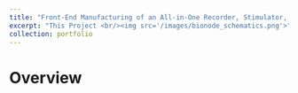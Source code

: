 ```yaml
---
title: "Front-End Manufacturing of an All-in-One Recorder, Stimulator, and Wireless Charger Implantable Microcontroller"
excerpt: "This Project <br/><img src='/images/bionode_schematics.png'>"
collection: portfolio
---
```


Overview
======


